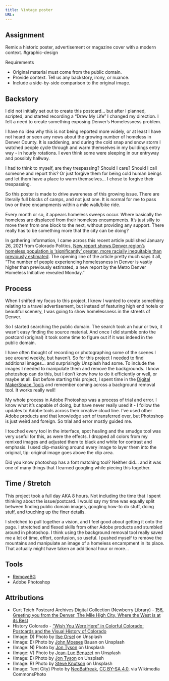 ```yaml
---
title: Vintage poster
URL:
---
```


## Assignment

Remix a historic poster, advertisement or magazine cover with a modern context.
\#graphic-design

Requirements

-   Original material must come from the public domain.
-   Provide context. Tell us any backstory, irony, or nuance.
-   Include a side-by-side comparison to the original image.

## Backstory

I did not initially set out to create this postcard… but after I planned, scripted, and started recording a “Draw My Life” I changed my direction. I felt a need to create something exposing Denver’s Homelessness problem.

I have no idea why this is not being reported more widely, or at least I have not heard or seen any news about the growing number of homeless in Denver County. It is saddening, and during the cold snap and snow storm I watched people cycle through and warm themselves in my buildings entry way - in hourly rotations. I even think some were sleeping in our entryway and possibly hallway.

I had to think to myself, are they trespassing? Should I care? Should I call someone and report this? Or just forgive them for being cold human beings and let them have a place to warm themselves… I chose to forgive their trespassing.

So this poster is made to drive awareness of this growing issue. There are literally full blocks of camps, and not just one. It is normal for me to pass two or three encampments within a mile walk/bike ride.

Every month or so, it appears homeless sweeps occur. Where basically the homeless are displaced from their homeless encampments. It’s just silly to move them from one block to the next, without providing any support. There really has to be something more that the city can be doing?

In gathering information, I came across this recent article published January 26, 2021 from Colorado Politics, [New report shows Denver region’s homeless population is ‘significantly’ greater, more racially inequitable than previously estimated](https://www.coloradopolitics.com/denver/new-report-shows-denver-region-s-homeless-population-is-significantly-greater-more-racially-inequitable-than/article_e5cb915c-0cda-11eb-83e5-e7da9c107303.html). The opening line of the article pretty much says it all, “The number of people experiencing homelessness in Denver is vastly higher than previously estimated, a new report by the Metro Denver Homeless Initiative revealed Monday.”

## Process

When I shifted my focus to this project, I knew I wanted to create something relating to a travel advertisement, but instead of featuring high end hotels or beautiful scenery, I was going to show homelessness in the streets of Denver.

So I started searching the public domain. The search took an hour or two, it wasn’t easy finding the source material. And once I did stumble onto the postcard (original) it took some time to figure out if it was indeed in the public domain.

I have often thought of recording or photographing some of the scenes I see around weekly, but haven’t. So for this project I needed to find additional images… and surprisingly Unsplash had some. To include the images I needed to manipulate them and remove the backgrounds. I know photoshop can do this, but I don’t know how to do it efficiently or well, or maybe at all. But before starting this project, I spent time in the [Digital MakerSpace Tools](https://www.notion.so/d0376ca12f8e419d9d6558ab378c4bea?v=c089e77ea4b846928316e9535f805138) and remember coming across a background removal tool. It works really well!

My whole process in Adobe Photoshop was a process of trial and error. I know what it’s capable of doing, but have never really used it - I follow the updates to Adobe tools across their creative cloud line. I’ve used other Adobe products and that knowledge sort of transferred over, but Photoshop is just weird and foreign. So trial and error mostly guided me.

I touched every tool in the interface, spot healing and the smudge tool was very useful for this, as were the effects. I dropped all colors from my remixed images and adjusted them to black and white for contrast and emphasis. I used clip-masking around every image to layer them into the original, tip: original image goes above the clip area.

Did you know photoshop has a font matching tool? Neither did… and it was one of many things that I learned googling while piecing this together.

## Time / Stretch

This project took a full day AKA 8 hours. Not including the time that I spent thinking about the issue/postcard. I would say my time was equally split between finding public domain images, googling how-to do stuff, doing stuff, and touching up the finer details.

I stretched to pull together a vision, and I feel good about getting it onto the page. I stretched and flexed skills from other Adobe products and stumbled around in photoshop. I think using the background removal tool really saved me a lot of time, effort, confusion, so useful. I pushed myself to remove the mountains and manipulate an image of a homeless encampment in its place. That actually might have taken an additional hour or more...

## Tools

-   [RemoveBG](https://www.remove.bg)
-   Adobe Photoshop

## Attributions

-   Curt Teich Postcard Archives Digital Collection (Newberry Library) - [156, Greeting you from the Denver, The Mile High City, Where the West is at its Best](https://collections.carli.illinois.edu/digital/collection/nby_teich/id/7279/rec/3)
-   History Colorado - [“Wish You Were Here” in Colorful Colorado: Postcards and the Visual History of Colorado](https://www.historycolorado.org/story/2019/07/24/wish-you-were-here-colorful-colorado-postcards-and-visual-history-colorado)
-   (Image: D) Photo by [Ilse Orsel](https://unsplash.com/photos/J5EUUY7SuLk) on Unsplash
-   (Image: E) Photo by [John Moeses](https://unsplash.com/photos/lQ2BzDNmnHE) Bauan on Unsplash
-   (Image: N) Photo by [Jon Tyson](https://unsplash.com/photos/rbz1hVh7_LM) on Unsplash
-   (Image: V) Photo by [Jean-Luc Benazet](https://unsplash.com/photos/q2NiO7JvN2A) on Unsplash
-   (Image: E) Photo by [Jon Tyson](https://unsplash.com/photos/ajzN2AYNi1U) on Unsplash
-   (Image: R) Photo by [Steve Knutson](https://unsplash.com/photos/lQ2BzDNmnHE) on Unsplash
-   (Image: Tent City) Photo by [NeoBatfreak](https://commons.wikimedia.org/w/index.php?curid=77434473), [CC BY-SA 4.0](https://creativecommons.org/licenses/by-sa/4.0), via Wikimedia CommonsPhoto
